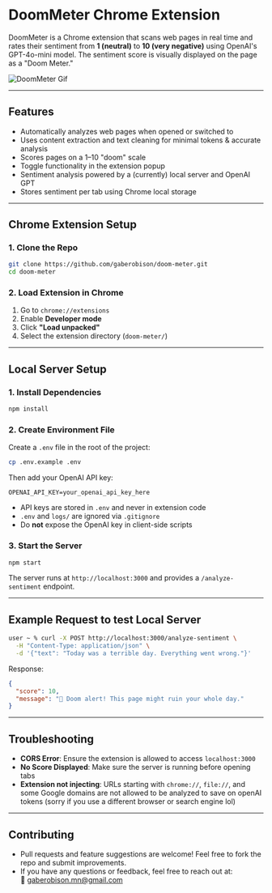 # DoomMeter Chrome Extension

DoomMeter is a Chrome extension that scans web pages in real time and rates their sentiment from **1 (neutral)** to **10 (very negative)** using OpenAI's GPT-4o-mini model. The sentiment score is visually displayed on the page as a "Doom Meter."

![DoomMeter Gif](assets/doom-meter.gif)

---

## Features

- Automatically analyzes web pages when opened or switched to
- Uses content extraction and text cleaning for minimal tokens & accurate analysis
- Scores pages on a 1–10 "doom" scale
- Toggle functionality in the extension popup
- Sentiment analysis powered by a (currently) local server and OpenAI GPT
- Stores sentiment per tab using Chrome local storage

---

## Chrome Extension Setup

### 1. Clone the Repo

```bash
git clone https://github.com/gaberobison/doom-meter.git
cd doom-meter
```

### 2. Load Extension in Chrome

1. Go to `chrome://extensions`
2. Enable **Developer mode**
3. Click **"Load unpacked"**
4. Select the extension directory (`doom-meter/`)

---

## Local Server Setup

### 1. Install Dependencies

```bash
npm install
```

### 2. Create Environment File

Create a `.env` file in the root of the project:

```bash
cp .env.example .env
```

Then add your OpenAI API key:

```
OPENAI_API_KEY=your_openai_api_key_here
```

- API keys are stored in `.env` and never in extension code
- `.env` and `logs/` are ignored via `.gitignore`
- Do **not** expose the OpenAI key in client-side scripts

### 3. Start the Server

```bash
npm start
```

The server runs at `http://localhost:3000` and provides a `/analyze-sentiment` endpoint.

---

## Example Request to test Local Server

```bash
user ~ % curl -X POST http://localhost:3000/analyze-sentiment \
  -H "Content-Type: application/json" \
  -d '{"text": "Today was a terrible day. Everything went wrong."}'
```

Response:

```json
{
  "score": 10,
  "message": "🚨 Doom alert! This page might ruin your whole day."
}
```

---

## Troubleshooting

- **CORS Error**: Ensure the extension is allowed to access `localhost:3000`
- **No Score Displayed**: Make sure the server is running before opening tabs
- **Extension not injecting**: URLs starting with `chrome://`, `file://`, and some Google domains are not allowed to be analyzed to save on openAI tokens (sorry if you use a different browser or search engine lol)

---

## Contributing

- Pull requests and feature suggestions are welcome! Feel free to fork the repo and submit improvements.
- If you have any questions or feedback, feel free to reach out at:  
  📧 gaberobison.mn@gmail.com
